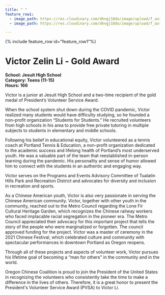 ```yaml
---
title: " "
feature_row1:
  - image_path: https://res.cloudinary.com/dhngj18do/image/upload/f_auto,q_auto/v1/images/pvsa/2021_Victor_Li
  - image_path: https://res.cloudinary.com/dhngj18do/image/upload/f_auto,q_auto/v1/images/activities/year_2021

---
```


{% include feature_row id="feature_row1"%}

# Victor Zelin Li - Gold Award

**School: Jesuit High School**  
**Category: Teens (11-15)**  
**Hours: 166**  

Victor is a junior at Jesuit High School and a two-time recipient of the gold medal of President’s Volunteer Service Award.

When the school system shut down during the COVID pandemic, Victor realized many students would have difficulty studying, so he founded a non-profit organization “Students for Students.” He recruited volunteers from high schools in his area to provide free private tutoring in multiple subjects to students in elementary and middle schools.

Following his belief in educational equity, Victor volunteered as a tennis coach at Portland Tennis & Education, a non-profit organization dedicated to the academic success and lifelong health of Portland’s most underserved youth. He was a valuable part of the team that reestablished in-person learning during the pandemic. His personality and sense of humor allowed him to connect with the students in an authentic and engaging way.

Victor serves on the Programs and Events Advisory Committee of Tualatin Hills Park and Recreation District and advocates for diversity and inclusion in recreation and sports.

As a Chinese American youth, Victor is also very passionate in serving the Chinese American community. Victor, together with other youth in the community, reached out to the Metro Council regarding the Lone Fir Cultural Heritage Garden, which recognizes the Chinese railway workers who faced implacable racial segregation in the pioneer era. The Metro Council appreciated their advocacy for this important project that tells the story of the people who were marginalized or forgotten. The council approved funding for the project. Victor was a master of ceremony in the 2021 Chinese Festival, which celebrated culture and community with spectacular performances in downtown Portland as Oregon reopens.

Through all of these projects and aspects of volunteer work, Victor pursues his lifetime goal of becoming a “man for others” in the community and in the world.

Oregon Chinese Coalition is proud to join the President of the United States in recognizing the volunteers who consistently take the time to make a difference in the lives of others. Therefore, it is a great honor to present the President's Volunteer Service Award (PVSA) to Victor Li.
